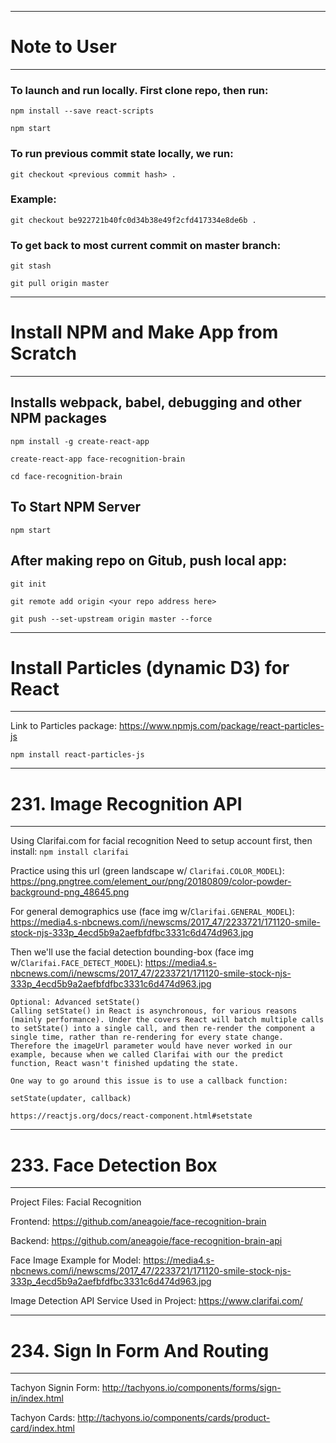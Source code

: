 --------------------------------------------------------------
# Note to User
--------------------------------------------------------------
### To launch and run locally. First clone repo, then run:

`npm install --save react-scripts`

`npm start`

### To run previous commit state locally, we run:
`git checkout <previous commit hash> .`

### Example:
`git checkout be922721b40fc0d34b38e49f2cfd417334e8de6b .`

### To get back to most current commit on master branch:
`git stash`

`git pull origin master`

---------------------------------------------------------------
# Install NPM and Make App from Scratch
---------------------------------------------------------------

## Installs webpack, babel, debugging and other NPM packages
`npm install -g create-react-app`

`create-react-app face-recognition-brain`

`cd face-recognition-brain`

## To Start NPM Server
`npm start`

## After making repo on Gitub, push local app:
`git init`

`git remote add origin <your repo address here>`

`git push --set-upstream origin master --force`

----------------------------------------------------------
# Install Particles (dynamic D3) for React
---------------------------------------------------------

Link to Particles package:
https://www.npmjs.com/package/react-particles-js

`npm install react-particles-js`

----------------------------------------------------------
# 231. Image Recognition API
----------------------------------------------------------

Using Clarifai.com for facial recognition
Need to setup account first, then install:
`npm install clarifai`

Practice using this url (green landscape w/ `Clarifai.COLOR_MODEL`):
https://png.pngtree.com/element_our/png/20180809/color-powder-background-png_48645.png

For general demographics use (face img w/`Clarifai.GENERAL_MODEL`):
https://media4.s-nbcnews.com/i/newscms/2017_47/2233721/171120-smile-stock-njs-333p_4ecd5b9a2aefbfdfbc3331c6d474d963.jpg

Then we'll use the facial detection bounding-box (face img w/`Clarifai.FACE_DETECT_MODEL`):
https://media4.s-nbcnews.com/i/newscms/2017_47/2233721/171120-smile-stock-njs-333p_4ecd5b9a2aefbfdfbc3331c6d474d963.jpg

```
Optional: Advanced setState()
Calling setState() in React is asynchronous, for various reasons (mainly performance). Under the covers React will batch multiple calls to setState() into a single call, and then re-render the component a single time, rather than re-rendering for every state change. Therefore the imageUrl parameter would have never worked in our example, because when we called Clarifai with our the predict function, React wasn't finished updating the state. 

One way to go around this issue is to use a callback function:

setState(updater, callback)

https://reactjs.org/docs/react-component.html#setstate

```

 ----------------------------------------------------
# 233. Face Detection Box
-----------------------------------------------------

Project Files: Facial Recognition

Frontend:
https://github.com/aneagoie/face-recognition-brain

Backend:
https://github.com/aneagoie/face-recognition-brain-api

Face Image Example for Model:
https://media4.s-nbcnews.com/i/newscms/2017_47/2233721/171120-smile-stock-njs-333p_4ecd5b9a2aefbfdfbc3331c6d474d963.jpg

Image Detection API Service Used in Project:
https://www.clarifai.com/


----------------------------------------------------
# 234. Sign In Form And Routing
----------------------------------------------------

Tachyon Signin Form:
http://tachyons.io/components/forms/sign-in/index.html

Tachyon Cards:
http://tachyons.io/components/cards/product-card/index.html

